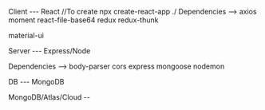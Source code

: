 Client --- React
//To create npx create-react-app ./
Dependencies --> axios moment react-file-base64 redux redux-thunk

material-ui

Server --- Express/Node

Dependencies --> body-parser cors express mongoose nodemon

DB --- MongoDB

MongoDB/Atlas/Cloud --
